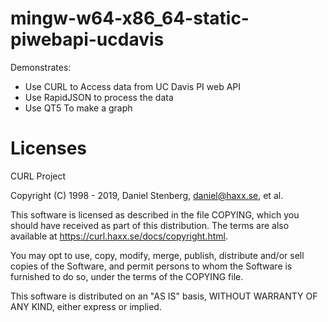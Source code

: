 # mingw-w64-x86_64-static-piwebapi-ucdavis

Demonstrates:
* Use CURL to Access data from UC Davis PI web API
* Use RapidJSON to process the data
* Use QT5 To make a graph

# Licenses
CURL Project

Copyright (C) 1998 - 2019, Daniel Stenberg, <daniel@haxx.se>, et al.

This software is licensed as described in the file COPYING, which
you should have received as part of this distribution. The terms
are also available at https://curl.haxx.se/docs/copyright.html.

You may opt to use, copy, modify, merge, publish, distribute and/or sell
copies of the Software, and permit persons to whom the Software is
furnished to do so, under the terms of the COPYING file.

This software is distributed on an "AS IS" basis, WITHOUT WARRANTY OF ANY
KIND, either express or implied.
